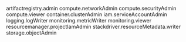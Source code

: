 artifactregistry.admin
compute.networkAdmin
compute.securityAdmin
compute.viewer
container.clusterAdmin
iam.serviceAccountAdmin
logging.logWriter
monitoring.metricWriter
monitoring.viewer
resourcemanager.projectIamAdmin
stackdriver.resourceMetadata.writer
storage.objectAdmin